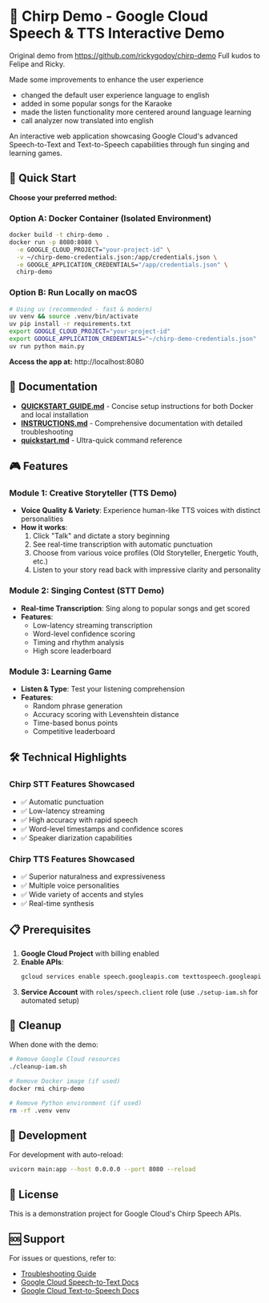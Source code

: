 # 🎵 Chirp Demo - Google Cloud Speech & TTS Interactive Demo

Original demo from https://github.com/rickygodoy/chirp-demo
Full kudos to Felipe and Ricky.

Made some improvements to enhance the user experience
- changed the default user experience language to english 
- added in some popular songs for the Karaoke
- made the listen functionality more centered around language learning
- call analyzer now translated into english

An interactive web application showcasing Google Cloud's advanced Speech-to-Text and Text-to-Speech capabilities through fun singing and learning games.

## 🚀 Quick Start

**Choose your preferred method:**

### Option A: Docker Container (Isolated Environment)
```bash
docker build -t chirp-demo .
docker run -p 8080:8080 \
  -e GOOGLE_CLOUD_PROJECT="your-project-id" \
  -v ~/chirp-demo-credentials.json:/app/credentials.json \
  -e GOOGLE_APPLICATION_CREDENTIALS="/app/credentials.json" \
  chirp-demo
```

### Option B: Run Locally on macOS
```bash
# Using uv (recommended - fast & modern)
uv venv && source .venv/bin/activate
uv pip install -r requirements.txt
export GOOGLE_CLOUD_PROJECT="your-project-id"
export GOOGLE_APPLICATION_CREDENTIALS="~/chirp-demo-credentials.json"
uv run python main.py
```

**Access the app at:** http://localhost:8080

## 📖 Documentation

- **[QUICKSTART_GUIDE.md](QUICKSTART_GUIDE.md)** - Concise setup instructions for both Docker and local installation
- **[INSTRUCTIONS.md](INSTRUCTIONS.md)** - Comprehensive documentation with detailed troubleshooting
- **[quickstart.md](quickstart.md)** - Ultra-quick command reference

## 🎮 Features

### Module 1: Creative Storyteller (TTS Demo)
- **Voice Quality & Variety**: Experience human-like TTS voices with distinct personalities
- **How it works**:
  1. Click "Talk" and dictate a story beginning
  2. See real-time transcription with automatic punctuation
  3. Choose from various voice profiles (Old Storyteller, Energetic Youth, etc.)
  4. Listen to your story read back with impressive clarity and personality

### Module 2: Singing Contest (STT Demo)
- **Real-time Transcription**: Sing along to popular songs and get scored
- **Features**:
  - Low-latency streaming transcription
  - Word-level confidence scoring
  - Timing and rhythm analysis
  - High score leaderboard

### Module 3: Learning Game
- **Listen & Type**: Test your listening comprehension
- **Features**:
  - Random phrase generation
  - Accuracy scoring with Levenshtein distance
  - Time-based bonus points
  - Competitive leaderboard

## 🛠 Technical Highlights

### Chirp STT Features Showcased
- ✅ Automatic punctuation
- ✅ Low-latency streaming
- ✅ High accuracy with rapid speech
- ✅ Word-level timestamps and confidence scores
- ✅ Speaker diarization capabilities

### Chirp TTS Features Showcased
- ✅ Superior naturalness and expressiveness
- ✅ Multiple voice personalities
- ✅ Wide variety of accents and styles
- ✅ Real-time synthesis

## 📋 Prerequisites

1. **Google Cloud Project** with billing enabled
2. **Enable APIs**:
   ```bash
   gcloud services enable speech.googleapis.com texttospeech.googleapis.com
   ```
3. **Service Account** with `roles/speech.client` role (use `./setup-iam.sh` for automated setup)

## 🧹 Cleanup

When done with the demo:
```bash
# Remove Google Cloud resources
./cleanup-iam.sh

# Remove Docker image (if used)
docker rmi chirp-demo

# Remove Python environment (if used)
rm -rf .venv venv
```

## 🔧 Development

For development with auto-reload:
```bash
uvicorn main:app --host 0.0.0.0 --port 8080 --reload
```

## 📄 License

This is a demonstration project for Google Cloud's Chirp Speech APIs.

## 🆘 Support

For issues or questions, refer to:
- [Troubleshooting Guide](INSTRUCTIONS.md#troubleshooting)
- [Google Cloud Speech-to-Text Docs](https://cloud.google.com/speech-to-text/docs)
- [Google Cloud Text-to-Speech Docs](https://cloud.google.com/text-to-speech/docs)
